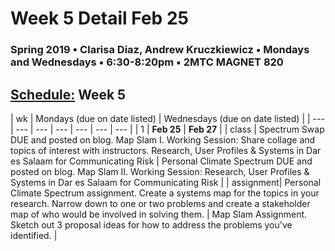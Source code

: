 # Week 5 Detail Feb 25

### Spring 2019 • Clarisa Diaz, Andrew Kruczkiewicz • Mondays and Wednesdays • 6:30-8:20pm • 2MTC MAGNET 820

## [Schedule:](./) Week 5

| wk | Mondays \(due on date listed\) | Wednesdays \(due on date listed\) |
| --- | --- | --- | --- | --- | --- | --- |
| 1 | **Feb 25** | **Feb 27** |
| class | Spectrum Swap DUE and posted on blog. Map Slam I. Working Session: Share collage and topics of interest with instructors. Research, User Profiles & Systems in Dar es Salaam for Communicating Risk |  Personal Climate Spectrum DUE and posted on blog. Map Slam II. Working Session: Research, User Profiles & Systems in Dar es Salaam for Communicating Risk |
| assignment| Personal Climate Spectrum assignment. Create a systems map for the topics in your research. Narrow down to one or two problems and create a stakeholder map of who would be involved in solving them.  | Map Slam Assignment. Sketch out 3 proposal ideas for how to address the problems you've identified.   |
